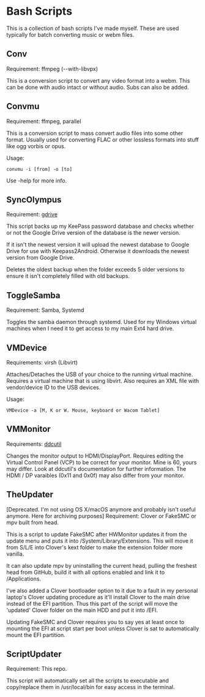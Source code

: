 Bash Scripts
===========

This is a collection of bash scripts I've made myself. These are used typically for batch converting music or webm files.


Conv
-----

Requirement: ffmpeg (--with-libvpx)

This is a conversion script to convert any video format into a webm. This can be done with audio intact or without audio. Subs can also be added.


Convmu
------

Requirement: ffmpeg, parallel

This is a conversion script to mass convert audio files into some other format. Usually used for converting FLAC or other lossless formats into stuff like ogg vorbis or opus.

Usage:

`convmu -i [from] -o [to]`

Use -help for more info.

SyncOlympus
-----------

Requirement: [gdrive](https://github.com/prasmussen/gdrive)

This script backs up my KeePass password database and checks whether or not the Google Drive version of the database is the newer version.

If it isn't the newest version it will upload the newest database to Google Drive for use with Keepass2Android. Otherwise it downloads the newest version from Google Drive.

Deletes the oldest backup when the folder exceeds 5 older versions to ensure it isn't completely filled with old backups.


ToggleSamba
-----------

Requirement: Samba, Systemd

Toggles the samba daemon through systemd. Used for my Windows virtual machines when I need it to get access to my main Ext4 hard drive.


VMDevice
--------

Requirements: virsh (Libvirt)

Attaches/Detaches the USB of your choice to the running virtual machine. Requires a virtual machine that is using libvirt. Also requires an XML file with vendor/device ID to the USB devices.

Usage:

`VMDevice -a [M, K or W. Mouse, keyboard or Wacom Tablet]`


VMMonitor
---------

Requirements: [ddcutil](https://github.com/rockowitz/ddcutil/)

Changes the monitor output to HDMI/DisplayPort. Requires editing the Virtual Control Panel (VCP) to be correct for your monitor. Mine is 60, yours may differ. Look at ddcutil's documentation for further information. The HDMI / DP varaibles (0x11 and 0x0f) may also differ from your monitor.

TheUpdater
-----------

[Deprecated. I'm not using OS X/macOS anymore and probably isn't useful anymore. Here for archiving purposes]
Requirement: Clover or FakeSMC or mpv built from head.

This is a script to update FakeSMC after HWMonitor updates it from the update menu and puts it into /System/Library/Extensions. This will move it from S/L/E into Clover's kext folder to make the extension folder more vanilla.

It can also update mpv by uninstalling the current head, pulling the freshest head from GitHub, build it with all options enabled and link it to /Applications.

I've also added a Clover bootloader option to it due to a fault in my personal laptop's Clover updating procedure as it'll install Clover to the main drive instead of the EFI partition. Thus this part of the script will move the 'updated' Clover folder on the main HDD and put it into /EFI.

Updating FakeSMC and Clover requires you to say yes at least once to mounting the EFI at script start per boot unless Clover is sat to automatically mount the EFI partition.   


ScriptUpdater
-------------

Requirement: This repo.

This script will automatically set all the scripts to executable and copy/replace them in /usr/local/bin for easy access in the terminal.
